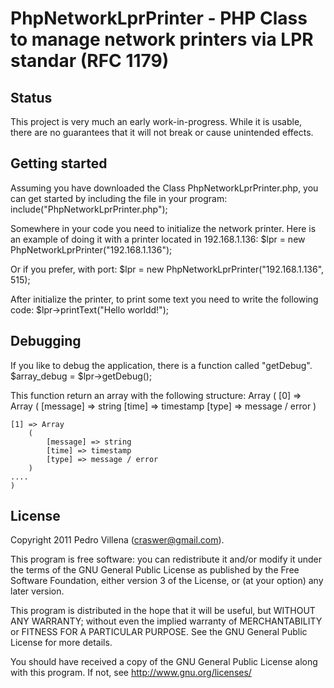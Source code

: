 PhpNetworkLprPrinter - PHP Class to manage network printers via LPR standar (RFC 1179)
======================================================================================

Status
------

This project is very much an early work-in-progress. While it is usable, there are no guarantees 
that it will not break or cause unintended effects.


Getting started
---------------

Assuming you have downloaded the Class PhpNetworkLprPrinter.php, you can get started by including the
file in your program:
	include("PhpNetworkLprPrinter.php");
	
Somewhere in your code you need to initialize the network printer.
Here is an example of doing it with a printer located in 192.168.1.136:
	$lpr = new PhpNetworkLprPrinter("192.168.1.136");
	
Or if you prefer, with port:
	$lpr = new PhpNetworkLprPrinter("192.168.1.136", 515);
	
After initialize the printer, to print some text you need to write the following code:
	$lpr->printText("Hello worldd!"); 

Debugging
---------
If you like to debug the application, there is a function called "getDebug". 
	$array_debug = $lpr->getDebug();

This function return an array with the following structure:
	Array
	(
    [0] => Array
        (
            [message] => string
            [time] => timestamp
            [type] => message / error
        )

    [1] => Array
        (
            [message] => string
            [time] => timestamp
            [type] => message / error
        )
	....
	)
	
License
-------

Copyright 2011 Pedro Villena (craswer@gmail.com). 
	
This program is free software: you can redistribute it and/or modify
it under the terms of the GNU General Public License as published by
the Free Software Foundation, either version 3 of the License, or
(at your option) any later version.

This program is distributed in the hope that it will be useful,
but WITHOUT ANY WARRANTY; without even the implied warranty of
MERCHANTABILITY or FITNESS FOR A PARTICULAR PURPOSE.  See the
GNU General Public License for more details.

You should have received a copy of the GNU General Public License
along with this program.  If not, see http://www.gnu.org/licenses/